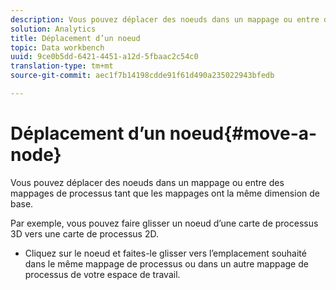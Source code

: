 ```yaml
---
description: Vous pouvez déplacer des noeuds dans un mappage ou entre des mappages de processus tant que les mappages ont la même dimension de base.
solution: Analytics
title: Déplacement d’un noeud
topic: Data workbench
uuid: 9ce0b5dd-6421-4451-a12d-5fbaac2c54c0
translation-type: tm+mt
source-git-commit: aec1f7b14198cdde91f61d490a235022943bfedb

---
```



# Déplacement d’un noeud{#move-a-node}

Vous pouvez déplacer des noeuds dans un mappage ou entre des mappages de processus tant que les mappages ont la même dimension de base.

Par exemple, vous pouvez faire glisser un noeud d’une carte de processus 3D vers une carte de processus 2D.

* Cliquez sur le noeud et faites-le glisser vers l’emplacement souhaité dans le même mappage de processus ou dans un autre mappage de processus de votre espace de travail.

